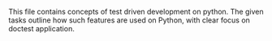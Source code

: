 This file contains concepts of test driven development on python. The given tasks outline how such features are used on Python, with clear focus on doctest application.
